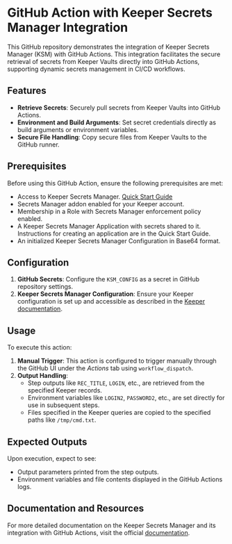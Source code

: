 # GitHub Action with Keeper Secrets Manager Integration

This GitHub repository demonstrates the integration of Keeper Secrets Manager (KSM) with GitHub Actions. This integration facilitates the secure retrieval of secrets from Keeper Vaults directly into GitHub Actions, supporting dynamic secrets management in CI/CD workflows.

## Features

- **Retrieve Secrets**: Securely pull secrets from Keeper Vaults into GitHub Actions.
- **Environment and Build Arguments**: Set secret credentials directly as build arguments or environment variables.
- **Secure File Handling**: Copy secure files from Keeper Vaults to the GitHub runner.

## Prerequisites

Before using this GitHub Action, ensure the following prerequisites are met:

- Access to Keeper Secrets Manager. [Quick Start Guide](https://docs.keeper.io/en/v/secrets-manager/secrets-manager/quick-start-guide)
- Secrets Manager addon enabled for your Keeper account.
- Membership in a Role with Secrets Manager enforcement policy enabled.
- A Keeper Secrets Manager Application with secrets shared to it. Instructions for creating an application are in the Quick Start Guide.
- An initialized Keeper Secrets Manager Configuration in Base64 format.

## Configuration

1. **GitHub Secrets**: Configure the `KSM_CONFIG` as a secret in GitHub repository settings.
2. **Keeper Secrets Manager Configuration**: Ensure your Keeper configuration is set up and accessible as described in the [Keeper documentation](https://docs.keeper.io/en/v/secrets-manager/secrets-manager/integrations/github-actions).

## Usage

To execute this action:

1. **Manual Trigger**: This action is configured to trigger manually through the GitHub UI under the *Actions* tab using `workflow_dispatch`.
2. **Output Handling**:
    - Step outputs like `REC_TITLE`, `LOGIN`, etc., are retrieved from the specified Keeper records.
    - Environment variables like `LOGIN2`, `PASSWORD2`, etc., are set directly for use in subsequent steps.
    - Files specified in the Keeper queries are copied to the specified paths like `/tmp/cmd.txt`.

## Expected Outputs

Upon execution, expect to see:
- Output parameters printed from the step outputs.
- Environment variables and file contents displayed in the GitHub Actions logs.

## Documentation and Resources

For more detailed documentation on the Keeper Secrets Manager and its integration with GitHub Actions, visit the official [documentation](https://docs.keeper.io/en/v/secrets-manager/secrets-manager/integrations/github-actions).

